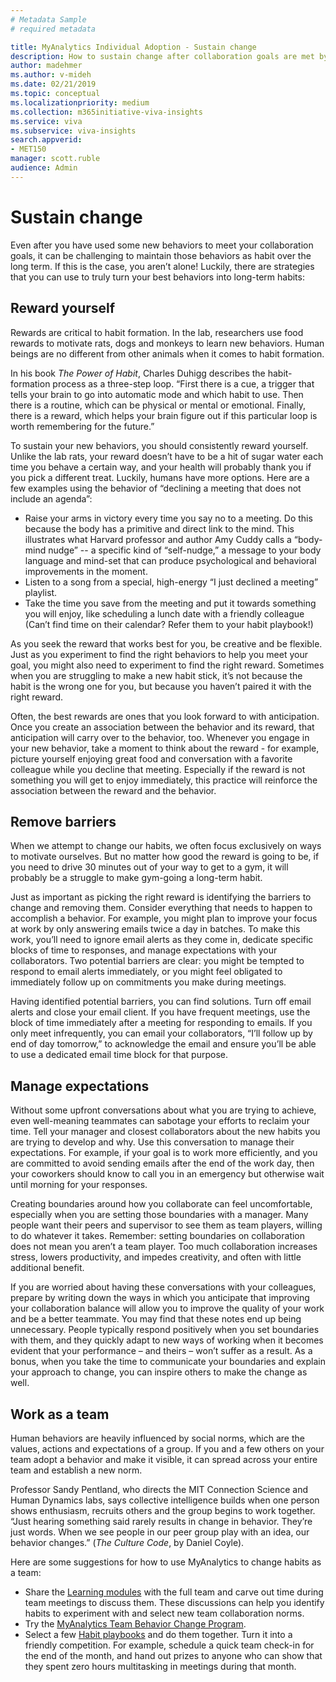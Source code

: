 ```yaml
---
# Metadata Sample
# required metadata

title: MyAnalytics Individual Adoption - Sustain change
description: How to sustain change after collaboration goals are met by using MyAnalytics
author: madehmer
ms.author: v-mideh
ms.date: 02/21/2019
ms.topic: conceptual
ms.localizationpriority: medium 
ms.collection: m365initiative-viva-insights 
ms.service: viva 
ms.subservice: viva-insights 
search.appverid: 
- MET150 
manager: scott.ruble
audience: Admin
---
```


# Sustain change

<!--NOTE THAT this content becomes top level content-->

Even after you have used some new behaviors to meet your collaboration goals, it can be challenging to maintain those behaviors as habit over the long term. If this is the case, you aren’t alone! Luckily, there are strategies that you can use to truly turn your best behaviors into long-term habits:

## Reward yourself

Rewards are critical to habit formation. In the lab, researchers use food rewards to motivate rats, dogs and monkeys to learn new behaviors. Human beings are no different from other animals when it comes to habit formation. 

In his book _The Power of Habit_, Charles Duhigg describes the habit-formation process as a three-step loop. “First there is a cue, a trigger that tells your brain to go into automatic mode and which habit to use. Then there is a routine, which can be physical or mental or emotional. Finally, there is a reward, which helps your brain figure out if this particular loop is worth remembering for the future.”

To sustain your new behaviors, you should consistently reward yourself. Unlike the lab rats, your reward doesn’t have to be a hit of sugar water each time you behave a certain way, and your health will probably thank you if you pick a different treat. Luckily, humans have more options. Here are a few examples using the behavior of “declining a meeting that does not include an agenda”:

 * Raise your arms in victory every time you say no to a meeting. Do this because the body has a primitive and direct link to the mind. This illustrates what Harvard professor and author Amy Cuddy calls a “body-mind nudge” -- a specific kind of “self-nudge,” a message to your body language and mind-set that can produce psychological and behavioral improvements in the moment.
 * Listen to a song from a special, high-energy “I just declined a meeting” playlist.
 * Take the time you save from the meeting and put it towards something you will enjoy, like scheduling a lunch date with a friendly colleague (Can’t find time on their calendar? Refer them to your habit playbook!)

As you seek the reward that works best for you, be creative and be flexible. Just as you experiment to find the right behaviors to help you meet your goal, you might also need to experiment to find the right reward. Sometimes when you are struggling to make a new habit stick, it’s not because the habit is the wrong one for you, but because you haven’t paired it with the right reward.

Often, the best rewards are ones that you look forward to with anticipation. Once you create an association between the behavior and its reward, that anticipation will carry over to the behavior, too. Whenever you engage in your new behavior, take a moment to think about the reward - for example, picture yourself enjoying great food and conversation with a favorite colleague while you decline that meeting. Especially if the reward is not something you will get to enjoy immediately, this practice will reinforce the association between the reward and the behavior.

## Remove barriers

When we attempt to change our habits, we often focus exclusively on ways to motivate ourselves. But no matter how good the reward is going to be, if you need to drive 30 minutes out of your way to get to a gym, it will probably be a struggle to make gym-going a long-term habit. 

Just as important as picking the right reward is identifying the barriers to change and removing them. Consider everything that needs to happen to accomplish a behavior. For example, you might plan to improve your focus at work by only answering emails twice a day in batches. To make this work, you’ll need to ignore email alerts as they come in, dedicate specific blocks of time to responses, and manage expectations with your collaborators. Two potential barriers are clear: you might be tempted to respond to email alerts immediately, or you might feel obligated to immediately follow up on commitments you make during meetings. 

Having identified potential barriers, you can find solutions. Turn off email alerts and close your email client. If you have frequent meetings, use the block of time immediately after a meeting for responding to emails. If you only meet infrequently, you can email your collaborators, “I’ll follow up by end of day tomorrow,” to acknowledge the email and ensure you’ll be able to use a dedicated email time block for that purpose. 

## Manage expectations

Without some upfront conversations about what you are trying to achieve, even well-meaning teammates can sabotage your efforts to reclaim your time. Tell your manager and closest collaborators about the new habits you are trying to develop and why. Use this conversation to manage their expectations. For example, if your goal is to work more efficiently, and you are committed to avoid sending emails after the end of the work day, then your coworkers should know to call you in an emergency but otherwise wait until morning for your responses.

Creating boundaries around how you collaborate can feel uncomfortable, especially when you are setting those boundaries with a manager. Many people want their peers and supervisor to see them as team players, willing to do whatever it takes. Remember: setting boundaries on collaboration does not mean you aren’t a team player. Too much collaboration increases stress, lowers productivity, and impedes creativity, and often with little additional benefit. 

If you are worried about having these conversations with your colleagues, prepare by writing down the ways in which you anticipate that improving your collaboration balance will allow you to improve the quality of your work and be a better teammate. You may find that these notes end up being unnecessary. People typically respond positively when you set boundaries with them, and they quickly adapt to new ways of working when it becomes evident that your performance – and theirs – won’t suffer as a result. As a bonus, when you take the time to communicate your boundaries and explain your approach to change, you can inspire others to make the change as well.

## Work as a team

Human behaviors are heavily influenced by social norms, which are the values, actions and expectations of a group. If you and a few others on your team adopt a behavior and make it visible, it can spread across your entire team and establish a new norm.

Professor Sandy Pentland, who directs the MIT Connection Science and Human Dynamics labs, says collective intelligence builds when one person shows enthusiasm, recruits others and the group begins to work together. “Just hearing something said rarely results in change in behavior. They’re just words. When we see people in our peer group play with an idea, our behavior changes.” (_The Culture Code_, by Daniel Coyle<!-- Pg __-->).

Here are some suggestions for how to use MyAnalytics to change habits as a team:

* Share the [Learning modules](adopt-learning-modules.md) with the full team and carve out time during team meetings to discuss them. These discussions can help you identify habits to experiment with and select new team collaboration norms.
* Try the [MyAnalytics Team Behavior Change Program](Team-adopt-intro.md).
* Select a few [Habit playbooks](adopt-habit-playbooks.md) and do them together. Turn it into a friendly competition. For example, schedule a quick team check-in for the end of the month, and hand out prizes to anyone who can show that they spent zero hours multitasking in meetings during that month.
